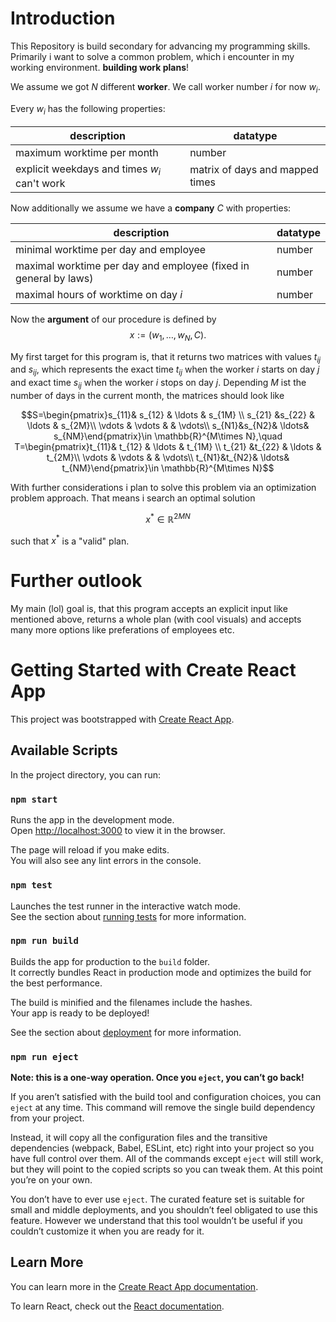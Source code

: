 # Introduction

This Repository is build secondary for advancing my programming skills. Primarily i want to solve a common problem, which i encounter in my working environment. **building work plans**!

We assume we got $N$ different **worker**. We call worker number $i$ for now $w_i$. 

Every $w_i$ has the following properties:

|description|datatype|
|---|---|
| maximum worktime per month | number |
| explicit weekdays and times $w_i$ can't work | matrix of days and mapped times |

Now additionally we assume we have a **company** $C$ with properties:

|description|datatype|
|---|---|
| minimal worktime per day and employee | number |
| maximal worktime per day and employee (fixed in general by laws) | number |
| maximal hours of worktime on day $i$ | number |

Now the **argument** of our procedure is defined by
$$x := (w_1,\ldots,w_N,C).$$

My first target for this program is, that it returns two matrices with values $t_{ij}$ and $s_{ij}$, which represents the exact time $t_{ij}$ when the worker $i$ starts on day $j$ and exact time $s_{ij}$ when the worker $i$ stops on day $j$. Depending $M$ ist the number of days in the current month, the matrices should look like

$$S=\begin{pmatrix}s_{11}& s_{12} & \ldots & s_{1M} \\
s_{21} &s_{22} & \ldots & s_{2M}\\
\vdots & \vdots &  & \vdots\\
s_{N1}&s_{N2}& \ldots& s_{NM}\end{pmatrix}\in \mathbb{R}^{M\times N},\quad T=\begin{pmatrix}t_{11}& t_{12} & \ldots & t_{1M} \\
t_{21} &t_{22} & \ldots & t_{2M}\\
\vdots & \vdots &  & \vdots\\
t_{N1}&t_{N2}& \ldots& t_{NM}\end{pmatrix}\in \mathbb{R}^{M\times N}$$

With further considerations i plan to solve this problem via an optimization problem approach. That means i search an optimal solution 

$$x^* \in \mathbb{R}^{2MN}$$

such that $x^*$ is a "valid" plan.

# Further outlook

My main (lol) goal is, that this program accepts an explicit input like mentioned above, returns a whole plan (with cool visuals) and accepts many more options like preferations of employees etc.

# Getting Started with Create React App

This project was bootstrapped with [Create React App](https://github.com/facebook/create-react-app).

## Available Scripts

In the project directory, you can run:

### `npm start`

Runs the app in the development mode.\
Open [http://localhost:3000](http://localhost:3000) to view it in the browser.

The page will reload if you make edits.\
You will also see any lint errors in the console.

### `npm test`

Launches the test runner in the interactive watch mode.\
See the section about [running tests](https://facebook.github.io/create-react-app/docs/running-tests) for more information.

### `npm run build`

Builds the app for production to the `build` folder.\
It correctly bundles React in production mode and optimizes the build for the best performance.

The build is minified and the filenames include the hashes.\
Your app is ready to be deployed!

See the section about [deployment](https://facebook.github.io/create-react-app/docs/deployment) for more information.

### `npm run eject`

**Note: this is a one-way operation. Once you `eject`, you can’t go back!**

If you aren’t satisfied with the build tool and configuration choices, you can `eject` at any time. This command will remove the single build dependency from your project.

Instead, it will copy all the configuration files and the transitive dependencies (webpack, Babel, ESLint, etc) right into your project so you have full control over them. All of the commands except `eject` will still work, but they will point to the copied scripts so you can tweak them. At this point you’re on your own.

You don’t have to ever use `eject`. The curated feature set is suitable for small and middle deployments, and you shouldn’t feel obligated to use this feature. However we understand that this tool wouldn’t be useful if you couldn’t customize it when you are ready for it.

## Learn More

You can learn more in the [Create React App documentation](https://facebook.github.io/create-react-app/docs/getting-started).

To learn React, check out the [React documentation](https://reactjs.org/).
